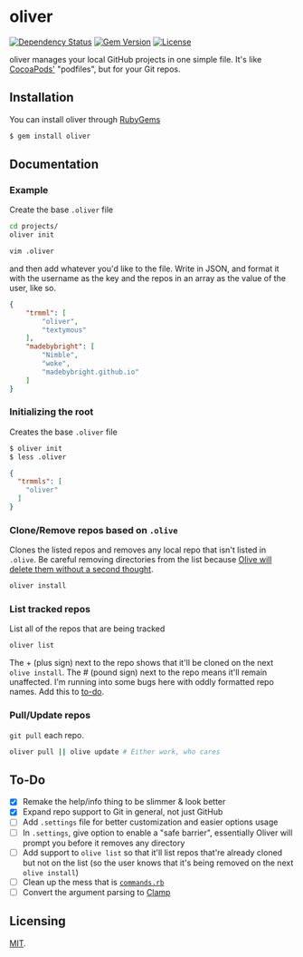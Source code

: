oliver
======

[![Dependency Status](http://img.shields.io/gemnasium/probablyjosh/oliver.svg)](https://gemnasium.com/probablyjosh/oliver)
[![Gem Version](http://img.shields.io/gem/v/oliver.svg)](https://rubygems.org/gems/oliver)
[![License](http://img.shields.io/:license-mit-blue.svg)](http://probablyjosh.mit-license.org)


oliver manages your local GitHub projects in one simple file. It's like
[CocoaPods'](http://cocoapods.org/) "podfiles", but for your Git repos.

Installation
------------

You can install oliver through [RubyGems](https://rubygems.org/gems/oliver)

```bash
$ gem install oliver
```

Documentation
----

### Example

Create the base `.oliver` file

```bash
cd projects/
oliver init

vim .oliver
```
and then add whatever you'd like to the file. Write in JSON, and format it
with the username as the key and the repos in an array as the value of the user,
like so.

```json
{
	"trmml": [
		"oliver",
		"textymous"
	],
	"madebybright": [
		"Nimble",
		"woke",
		"madebybright.github.io"
	]
}
```

### Initializing the root

Creates the base `.oliver` file

```bash
$ oliver init
$ less .oliver
```

```json
{
  "trmmls": [
    "oliver"
  ]
}
```

### Clone/Remove repos based on `.olive`

Clones the listed repos and removes any local repo that isn't
listed in `.olive`. Be careful removing directories from the list because
[Olive will delete them without a second thought](#to-do).

```bash
oliver install
```

### List tracked repos

List all of the repos that are being tracked

```bash
oliver list
```

The + (plus sign) next to the repo shows that it'll be cloned on the next
`olive install`. The # (pound sign) next to the repo
means it'll remain unaffected. I'm running into some bugs here with oddly
formatted repo names. Add this to [to-do](#to-do).

### Pull/Update repos

`git pull` each repo.

```bash
oliver pull || olive update # Either work, who cares
```

To-Do
-----

- [x] Remake the help/info thing to be slimmer & look better
- [x] Expand repo support to Git in general, not just GitHub
- [ ] Add `.settings` file for better customization and easier options usage
- [ ] In `.settings`, give option to enable a "safe barrier", essentially
Oliver will prompt you before it removes any directory
- [ ] Add support to `olive list` so that it'll list repos that're already cloned but not on the list (so the user knows that it's being removed on the next `olive install`)
- [ ] Clean up the mess that is [`commands.rb`](https://github.com/probablyjosh/oliver/blob/cleanup/lib/oliver/commands.rb)
- [ ] Convert the argument parsing to [Clamp](https://github.com/mdub/clamp)

Licensing
---------
[MIT](LICENSE).

